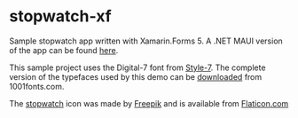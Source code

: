 # stopwatch-xf
Sample stopwatch app written with Xamarin.Forms 5. A .NET MAUI version of the app can be found <a href="https://github.com/anotherlab/stopwatch-maui"  target="_blank">here</a>.

This sample project uses the Digital-7 font from <a href="http://www.styleseven.com/" target="_blank">Style-7</a>. The complete version of the typefaces used by this demo can be <a href="https://www.1001fonts.com/download/digital-7.zip" target="_blank">downloaded</a> from 1001fonts.com. 

The <a href="https://www.flaticon.com/free-icon/stopwatch_2055568?term=stopwatch&related_id=2055568" target="_blank">stopwatch</a> icon was made by <a href="https://www.flaticon.com/authors/freepik" target="_blank">Freepik</a> and is available from <a href="https://www.flaticon.com/" target="_blank">Flaticon.com</a>

